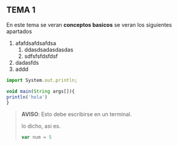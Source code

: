 ## TEMA 1
En este tema se veran **conceptos basicos**
se veran los siguientes apartados

1. afafdsafdsafdsa
   1. ddasdsadasdasdas
   1. sdfsfsfdsfdsf
1. dadasfds
1. addd

```javascript
import System.out.println;

void main(String args[]){
println('hola')
}
```

> **AVISO**: Esto debe escribirse en un terminal.
>
> lo dicho, asi es.
> ```javascript
> var num = 5
> ```
